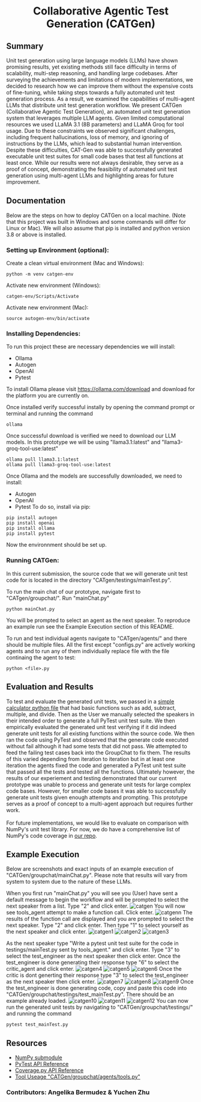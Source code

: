 # <p style="text-align: center;">**C**ollaborative **A**gentic **T**est Generation (CATGen)</p>

## Summary
Unit test generation using large language models (LLMs) have shown promising results, yet existing methods still face difficulty in terms of scalability, multi-step reasoning, and handling large codebases.  After surveying the achievements and limitations of modern implementations, we decided to research how we can improve them without the expensive costs of fine-tuning, while taking steps towards a fully automated unit test generation process. As a result, we examined the capabilities of multi-agent LLMs that distribute unit test generation workflow. We present CATGen (Collaborative Agentic Test Generation), an automated unit test generation system that leverages multiple LLM agents. Given limited computational resources we used LLaMA 3.1 (8B parameters) and LLaMA Groq for tool usage. Due to these constraints we observed significant challenges, including frequent hallucinations, loss of memory, and ignoring of instructions by the LLMs, which lead to substantial human intervention. Despite these difficulties, CAT-Gen was able to successfully generated executable unit test suites for small code bases that test all functions at least once. While our results were not always desirable, they serve as a proof of concept, demonstrating the feasibility of automated unit test generation using multi-agent LLMs and highlighting areas for future improvement.

## Documentation
Below are the steps on how to deploy CATGen on a local machine. (Note that this project was built in Windows and some commands will differ for Linux or Mac). We will also assume that pip is installed and python version 3.8 or above is installed.
### Setting up Environment (optional):
Create a clean virtual environment (Mac and Windows):
```
python -m venv catgen-env
```
Activate new environment (Windows):
```
catgen-env/Scripts/Activate
```
Activate new environment (Mac):
```
source autogen-env/bin/activate
```
### Installing Dependencies:
To run this project these are necessary dependencies we will install:
* Ollama
* Autogen 
* OpenAI
* Pytest

To install Ollama please visit https://ollama.com/download and download for the platform you are currently on.

Once installed verify successful instally by opening the command prompt or terminal and running the command 
```
ollama
```
Once successful download is verified we need to download our LLM models. In this prototype we will be using "llama3.1:latest" and "llama3-groq-tool-use:latest"
```
ollama pull llama3.1:latest
ollama pull llama3-groq-tool-use:latest
```
Once Ollama and the models are successfully downloaded, we need to install:
* Autogen 
* OpenAI
* Pytest
To do so, install via pip:
```
pip install autogen
pip install openai
pip install ollama
pip install pytest
```
Now the environnment should be set up.
### Running CATGen:
In this current submission, the source code that we will generate unit test code for is located in the directory "CATgen/testings/mainTest.py".

To run the main chat of our prototype, navigate first to "CATgen/groupchat/". Run "mainChat.py"
```
python mainChat.py
```
You will be prompted to select an agent as the next speaker. To reproduce an example run see the Example Execution section of this README.

To run and test individual agents navigate to "CATgen/agents/" and there should be multiple files. All the first except "configs.py" are actively working agents and to run any of them individually replace file with the file continaing the agent to test:
```
python <file>.py
```



## Evaluation and Results
To test and evaluate the generated unit tests, we passed in a [simple
calculator python file](https://github.com/yzhu133/CATGen/blob/main/groupchat/testings/mainTest.py) that had basic functions such as add, subtract,
multiple, and divide. Then as the User we manually selected the
speakers in their intended order to generate a full PyTest unit test
suite. We then empirically evaluated the generated unit test verifying if it did indeed generate unit tests for all existing functions
within the source code. We then ran the code using PyTest and observed that the generate code executed without fail although it had
some tests that did not pass. We attempted to feed the failing test
cases back into the GroupChat to fix them. The results of this varied
depending from iteration to iteration but in at least one iteration
the agents fixed the code and generated a PyTest unit test suite that
passed all the tests and tested all the functions. Ultimately however,
the results of our experiement and testing demonstrated that our
current prototype was unable to process and generate unit tests
for large complex code bases. However, for smaller code bases it
was able to successfully generate unit tests given enough attempts
and prompting. This prototype serves as a proof of concept to a
multi-agent approach but requires further work.
\
\
For future implementations, we would like to evaluate on comparison with NumPy's unit test library. For now, we do have a comprehensive list of NumPy's code coverage in [our repo](https://github.com/yzhu133/CATGen/blob/main/coverage_report.txt).
## Example Execution
Below are screenshots and exact inputs of an example execution of "CATGen/groupchat/mainChat.py". Please note that results will vary from system to system due to the nature of these LLMs.


When you first run "mainChat.py" you will see you (User) have sent a default message to begin the workflow and will be prompted to select the next speaker from a list. Type "2" and click enter.
![catgen](https://github.com/user-attachments/assets/d5eef11e-35fe-40cb-8199-74a3293b88c7)
You will now see tools_agent attempt to make a function call. Click enter.
![catgenn](https://github.com/user-attachments/assets/17f602a4-771e-4ba8-b8ec-b5ca8e34dfa0)
The results of the function call are displayed and you are prompted to select the next speaker. Type "2" and click enter. Then type "1" to select yourself as the next speaker and click enter.
![catgen1](https://github.com/user-attachments/assets/344b9fae-7aff-4f1c-9302-deb4de0f683b)
![catgen2](https://github.com/user-attachments/assets/00772653-71ee-4e50-9994-47ac117e9cc9)
![catgen3](https://github.com/user-attachments/assets/569223ba-3089-4bb4-8804-704f25231957)

As the next speaker type "Write a pytest unit test suite for the code in testings/mainTest.py sent by tools_agent." and click enter. Type "3" to select the test_engineer as the next speaker then click enter. Once the test_engineer is done generating their response type "6" to select the critic_agent and click enter.
![catgen4](https://github.com/user-attachments/assets/8b1714c5-f935-4207-afc8-0342e8cc5f93)
![catgen5](https://github.com/user-attachments/assets/d320aada-76b5-41c9-a010-600eeb1102ca)
![catgen6](https://github.com/user-attachments/assets/079a51b4-9a10-485e-acdb-137dd930e19c)
Once the critic is dont generting their response type "3" to select the test_engineer as the next speaker then click enter.
![catgen7](https://github.com/user-attachments/assets/717726cd-05cd-42a3-8a12-8eb9ae58803d)
![catgen8](https://github.com/user-attachments/assets/61d7c8a2-314a-4fb0-9072-9eba04888b08)
![catgen9](https://github.com/user-attachments/assets/e29d534f-781b-42ef-bc2a-933ede75acfe)
Once the test_engineer is done generating code, copy and paste this code into "CATGen/groupchat/testings/test_mainTest.py". There should be an example already loaded.
![catgen10](https://github.com/user-attachments/assets/883b4615-447e-4bb3-bb82-d8244a7f1a8b)
![catgen11](https://github.com/user-attachments/assets/f54b9d0e-9096-41fc-a607-d1493d1bb608)
![catgen12](https://github.com/user-attachments/assets/fba605de-309c-4b56-a425-4ced58e2c173)
You can now run the generated unit tests by navigating to "CATGen/groupchat/testings/" and running the command 
```
pytest test_mainTest.py
```
## Resources
* [NumPy submodule](https://numpy.org/doc/2.2/dev/index.html)
* [PyTest API Reference](https://docs.pytest.org/en/7.1.x/reference/reference.html)
* [Coverage.py API Reference](https://coverage.readthedocs.io/en/latest/api.html)
* [Tool Useage "CATGen/groupchat/agents/tools.py"](https://github.com/microsoft/autogen/blob/9bc013b82d9379924369d802108eb859605a4e3f/notebook/agentchat_function_call_code_writing.ipynb)




### Contributors: Angelika Bermudez & Yuchen Zhu



